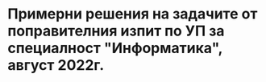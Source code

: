 # Примерни решения на задачите от поправителния изпит по УП за специалност "Информатика", август 2022г.
